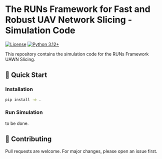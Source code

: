 # The RUNs Framework for Fast and Robust UAV Network Slicing - Simulation Code

[![License](https://img.shields.io/badge/license-MIT-blue.svg)](LICENSE)
[![Python 3.12+](https://img.shields.io/badge/python-3.12%2B-blue)](https://www.python.org/)

This repository contains the simulation code for the RUNs Framework UAWN Slicing.



## 🚀 Quick Start
### Installation
```bash
pip install -e .
```

### Run Simulation

to be done.

## 🤝 Contributing
Pull requests are welcome. For major changes, please open an issue first.